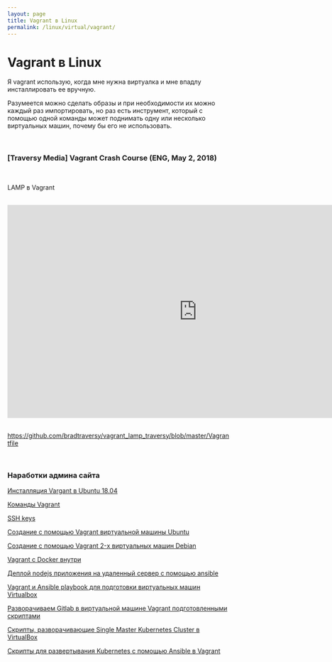```yaml
---
layout: page
title: Vagrant в Linux
permalink: /linux/virtual/vagrant/
---
```


# Vagrant в Linux

Я vagrant использую, когда мне нужна виртуалка и мне впадлу инсталлировать ее вручную.

Разумеется можно сделать образы и при необходимости их можно каждый раз импортировать, но раз есть инструмент, который с помощью одной команды может поднимать одну или несколько виртуальных машин, почему бы его не использовать.

<br/>

### [Traversy Media] Vagrant Crash Course (ENG, May 2, 2018)

<br/>

LAMP в Vagrant

<br/>

<div align="center">
    <iframe width="853" height="480" src="https://www.youtube.com/embed/vBreXjkizgo" frameborder="0" allow="autoplay; encrypted-media" allowfullscreen></iframe>
</div>

<br/>

https://github.com/bradtraversy/vagrant_lamp_traversy/blob/master/Vagrantfile

<br/>

### Наработки админа сайта

[Инсталляция Vargant в Ubuntu 18.04](/linux/virtual/vagrant/install/ubuntu/)

[Команды Vagrant](/linux/virtual/vagrant/commands/)

[SSH keys](/linux/virtual/vagrant/ssh-keygen/)

[Создание с помощью Vagrant виртуальной машины Ubuntu](/linux/virtual/vagrant/create-ubuntu-vm-by-vagrant/)

[Создание с помощью Vagrant 2-х виртуальных машин Debian](/linux/virtual/vagrant/create-2-debian-vagrant/)

[Vagrant c Docker внутри](/linux/virtual/vagrant/vagrant-with-docker/)

[Деплой nodejs приложения на удаленный сервер с помощью ansible](/linux/devops/automation/ansible/deploy-node-app-by-ansible/)

[Vagrant и Ansible playbook для подготовки виртуальных машин Virtualbox](/linux/virtual/vagrant/vagrant-ansible-playbook/)

[Разворачиваем Gitlab в виртуальной машине Vagrant подготовленными скриптами](/linux/virtual/vagrant/vagrant-gitlab/)

[Скрипты, разворачивающие Single Master Kubernetes Cluster в VirtualBox](/linux/containers/kubernetes/kubeadm/prepared-cluster/)

[Скрипты для развертывания Kubernetes с помощью Ansible в Vagrant](https://bitbucket.org/sysadm-ru/vagrant-ansible-kubernetes/)
